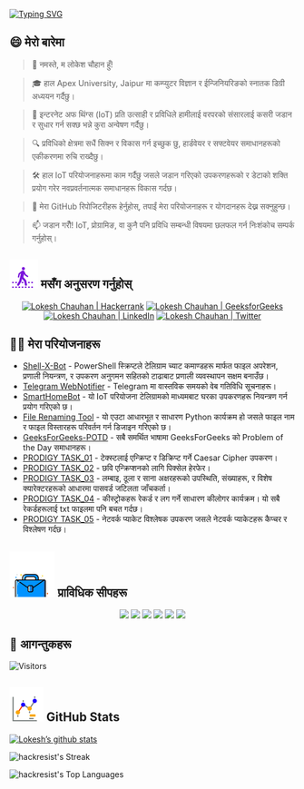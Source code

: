 [![Typing SVG](https://readme-typing-svg.demolab.com?font=Fira+Code&weight=800&size=22&pause=1000&center=true&vCenter=true&width=835&lines=%F0%9F%91%8B%E0%A4%A8%E0%A4%AE%E0%A4%B8%E0%A5%8D%E0%A4%95%E0%A4%BE%E0%A4%B0+%E0%A4%86%E0%A4%97%E0%A4%A8%E0%A5%8D%E0%A4%A4%E0%A5%81%E0%A4%95%E0%A4%B9%E0%A4%B0%E0%A5%81%E0%A5%A4+%E0%A4%AF%E0%A4%B9%E0%A4%BE%E0%A4%81+%E0%A4%B8%E0%A5%8D%E0%A4%B5%E0%A4%BE%E0%A4%97%E0%A4%A4+%E0%A4%9B!%F0%9F%91%8B;%F0%9F%9A%80+%E0%A4%B8%E0%A4%81%E0%A4%97%E0%A5%88+%E0%A4%AE%E0%A4%B9%E0%A4%BE%E0%A4%A8%E0%A4%A4%E0%A4%BE+%E0%A4%B8%E0%A4%BF%E0%A4%B0%E0%A5%8D%E0%A4%9C%E0%A4%A8%E0%A4%BE+%E0%A4%97%E0%A4%B0%E0%A5%8C%E0%A4%81!+%F0%9F%9A%80;%E2%9C%A8+%E0%A4%AA%E0%A5%8D%E0%A4%B0%E0%A4%B5%E0%A4%BF%E0%A4%A7%E0%A4%BF%E0%A4%95%E0%A5%8B+%E0%A4%B8%E0%A4%82%E0%A4%B8%E0%A4%BE%E0%A4%B0%E0%A4%AE%E0%A4%BE+%E0%A4%B0+%E0%A4%A4%E0%A5%8D%E0%A4%AF%E0%A4%B8%E0%A4%95%E0%A4%BE+%E0%A4%AA%E0%A4%B0%E0%A5%87%E0%A5%A4+%E2%9C%A8)](https://git.io/typing-svg)

## 😄 मेरो बारेमा
> 👋 नमस्ते, म लोकेश चौहान हुँ!

> 🎓 हाल Apex University, Jaipur मा कम्प्युटर विज्ञान र ईन्जिनियरिङको स्नातक डिग्री अध्ययन गर्दैछु।

> 🌟 इन्टरनेट अफ थिंग्स (IoT) प्रति उत्साही र प्रविधिले हामीलाई वरपरको संसारलाई कसरी जडान र सुधार गर्न सक्छ भन्ने कुरा अन्वेषण गर्दैछु।

> 🔍 प्रविधिको क्षेत्रमा सधैं सिक्न र विकास गर्न इच्छुक छु, हार्डवेयर र सफ्टवेयर समाधानहरूको एकीकरणमा रुचि राख्दैछु।

> 🛠 हाल IoT परियोजनाहरूमा काम गर्दैछु जसले जडान गरिएको उपकरणहरूको र डेटाको शक्ति प्रयोग गरेर नवप्रवर्तनात्मक समाधानहरू विकास गर्दछ।

> 🔭 मेरा GitHub रिपोजिटरीहरू हेर्नुहोस्, तपाईं मेरा परियोजनाहरू र योगदानहरू देख्न सक्नुहुन्छ।

> 📫 जडान गरौँ! IoT, प्रोग्रामिङ, वा कुनै पनि प्रविधि सम्बन्धी विषयमा छलफल गर्न निःशंकोच सम्पर्क गर्नुहोस्।

## ![Follow Me](/icon/follow.svg) मसँग अनुसरण गर्नुहोस्
<p align="center">
    <a href="https://www.hackerrank.com/profile/lokeshchauhan"><img src="https://img.shields.io/badge/Hackerrank-100000?style=plastic&logo=hackerrank&logoColor=FFFFFF&labelColor=42BA3D&color=0EA608" alt="Lokesh Chauhan | Hackerrank"/></a>
    <a href="https://auth.geeksforgeeks.org/user/lokeshchauhan"><img src="https://img.shields.io/badge/GeeksforGeeks-100000?style=plastic&logo=geeksforgeeks&logoColor=FFFFFF&labelColor=42BA3D&color=23891F" alt="Lokesh Chauhan | GeeksforGeeks"/></a>
    <a href="https://www.linkedin.com/in/lokeshchauhanapex/"><img src="https://img.shields.io/badge/Linkedin-10000?style=plastic&logo=LinkedIn&logoColor=FFFFFF&labelColor=2A79D7&color=2A79D7" alt="Lokesh Chauhan | LinkedIn"/></a>
<a href="https://x.com/dev_lokesh_"><img src="https://img.shields.io/badge/Twitter-100000?style=plastic&logo=x&logoColor=ffffff&labelColor=000000&color=0e1525" alt="Lokesh Chauhan | Twitter"/>
    </a>
</p>

## 👨‍💻 मेरा परियोजनाहरू
* [Shell-X-Bot](https://github.com/HackResist/Shell-X-bot) - PowerShell स्क्रिप्टले टेलिग्राम च्याट कमाण्डहरू मार्फत फाइल अपरेशन, प्रणाली नियन्त्रण, र उपकरण अनुगमन सहितको टाढाबाट प्रणाली व्यवस्थापन सक्षम बनाउँछ।
* [Telegram WebNotifier](https://github.com/HackResist/Telegram_WebNotifier) - Telegram मा वास्तविक समयको वेब गतिविधि सूचनाहरू।
* [SmartHomeBot](https://github.com/HackResist/SmartHomeBot) - यो IoT परियोजना टेलिग्रामको माध्यमबाट घरका उपकरणहरू नियन्त्रण गर्न प्रयोग गरिएको छ।
* [File Renaming Tool](https://github.com/HackResist/File-Renaming-Tool) - यो एउटा आधारभूत र साधारण Python कार्यक्रम हो जसले फाइल नाम र फाइल विस्तारहरू परिवर्तन गर्न डिजाइन गरिएको छ।
* [GeeksForGeeks-POTD](https://github.com/HackResist/GeeksForGeeks-POTD) - सबै समर्थित भाषामा GeeksForGeeks को Problem of the Day समाधानहरू।
* [PRODIGY TASK_01](https://github.com/HackResist/PRODIGY_CS_01) - टेक्स्टलाई एन्क्रिप्ट र डिक्रिप्ट गर्ने Caesar Cipher उपकरण।
* [PRODIGY TASK_02](https://github.com/HackResist/PRODIGY_CS_02) - छवि एन्क्रिप्शनको लागि पिक्सेल हेरफेर।
* [PRODIGY TASK_03](https://github.com/HackResist/PRODIGY_CS_03) - लम्बाइ, ठूला र साना अक्षरहरूको उपस्थिति, संख्याहरू, र विशेष क्यारेक्टरहरूको आधारमा पासवर्ड जटिलता जाँचकर्ता।
* [PRODIGY TASK_04](https://github.com/HackResist/PRODIGY_CS_04) - कीस्ट्रोकहरू रेकर्ड र लग गर्ने साधारण कीलोगर कार्यक्रम। यो सबै रेकर्डहरूलाई txt फाइलमा पनि बचत गर्दछ।
* [PRODIGY TASK_05](https://github.com/HackResist/PRODIGY_CS_05) - नेटवर्क प्याकेट विश्लेषक उपकरण जसले नेटवर्क प्याकेटहरू कैप्चर र विश्लेषण गर्दछ।

## ![Technical Skills](/icon/Skill.svg) प्राविधिक सीपहरू
<p align="center">
  <a href="https://www.open-std.org/JTC1/SC22/WG14/">
    <img src="https://skillicons.dev/icons?i=c" /></a>
 <a href="https://www.oracle.com/java/">
    <img src="https://skillicons.dev/icons?i=java" /></a>
 <a href="https://isocpp.org/">
    <img src="https://skillicons.dev/icons?i=cpp" /></a>
<a href="https://www.python.org/">
    <img src="https://skillicons.dev/icons?i=py" /></a>
<a href="https://www.gnu.org/software/bash/">
    <img src="https://skillicons.dev/icons?i=bash" /></a>
  <a href="https://ecma-international.org/publications-and-standards/standards/ecma-262/">
    <img src="https://skillicons.dev/icons?i=js" /></a>
</p>

## 👀 आगन्तुकहरू
![Visitors](https://moe-counter.glitch.me/get/@HackResist?theme=rule34)

## ![Github Stats](/icon/graph.svg) GitHub Stats 
[![Lokesh’s github stats](https://github-readme-stats.vercel.app/api?username=HackResist&show_icons=true&theme=dark&count_private=true)](https://github.com/HackResist)

![hackresist's Streak](https://github-readme-streak-stats.herokuapp.com/?user=hackresist&theme=cobalt&hide_border=false)

![hackresist's Top Languages](https://github-readme-stats.vercel.app/api/top-langs/?username=hackresist&theme=cobalt&show_icons=true&hide_border=false&layout=compact)

